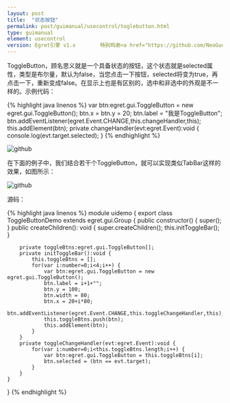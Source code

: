 ```yaml
---
layout: post
title:  "状态按钮"
permalink: post/guimanual/usecontrol/toglebutton.html
type: guimanual
element: usecontrol
version: Egret引擎 v1.x        特别鸣谢<a href="https://github.com/NeoGuo/" target="_blank">郭少瑞</a>同学撰写此文档
---
```


ToggleButton，顾名思义就是一个具备状态的按钮，这个状态就是selected属性，类型是布尔量，默认为false，当您点击一下按钮，selected将变为true，再点击一下，重新变成false。在显示上也是有区别的，选中和非选中的外观是不一样的。示例代码：

{% highlight java linenos %}
var btn:egret.gui.ToggleButton = new egret.gui.ToggleButton();
btn.x = btn.y = 20;
btn.label = "我是ToggleButton";
btn.addEventListener(egret.Event.CHANGE,this.changeHandler,this);
this.addElement(btn);
private changeHandler(evt:egret.Event):void {
    console.log(evt.target.selected);
}
{% endhighlight %}

![github]({{site.baseurl}}/assets/img/togglebutton.png "Egret")

在下面的例子中，我们结合若干个ToggleButton，就可以实现类似TabBar这样的效果，如图所示：

![github]({{site.baseurl}}/assets/img/toggle_bar.png "Egret")

源码：

{% highlight java linenos %}
module uidemo
{
    export class ToggleButtonDemo extends egret.gui.Group
    {
        public constructor() {
            super();
        }
        public createChildren(): void {
            super.createChildren();
            this.initToggleBar();
        }

        private toggleBtns:egret.gui.ToggleButton[];
        private initToggleBar():void {
            this.toggleBtns = [];
            for(var i:number=0;i<4;i++) {
                var btn:egret.gui.ToggleButton = new egret.gui.ToggleButton();
                btn.label = i+1+"";
                btn.y = 100;
                btn.width = 80;
                btn.x = 20+i*80;
                btn.addEventListener(egret.Event.CHANGE,this.toggleChangeHandler,this);
                this.toggleBtns.push(btn);
                this.addElement(btn);
            }
        }
        private toggleChangeHandler(evt:egret.Event):void {
            for(var i:number=0;i<this.toggleBtns.length;i++) {
                var btn:egret.gui.ToggleButton = this.toggleBtns[i];
                btn.selected = (btn == evt.target);
            }
        }
    }
}
{% endhighlight %}